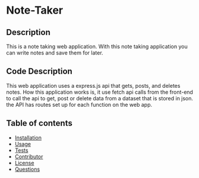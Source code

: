 # Note-Taker

## Description
This is a note taking web application. With this note taking application you can
write notes and save them for later.

## Code Description 
This web application uses a express.js api that gets, posts, and deletes notes. 
How this application works is, it use fetch api calls from the front-end to call
the api to get, post or delete data from a dataset that is stored in json. the
API has routes set up for each function on the web app. 

## Table of contents 
* [Installation](#installation)
* [Usage](#usage)
* [Tests](#test)
* [Contributor](#contributor)
* [License](#license)
* [Questions](#questions)